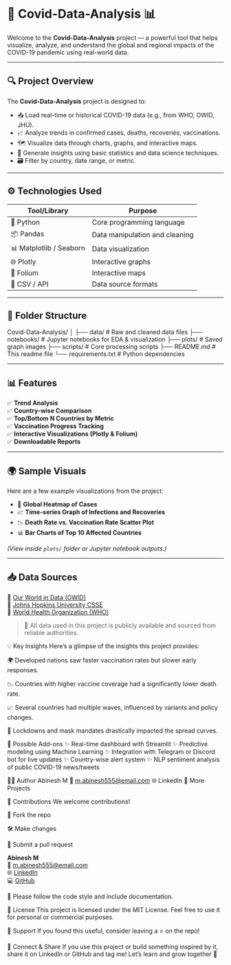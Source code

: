 # 🦠 Covid-Data-Analysis 📊

Welcome to the **Covid-Data-Analysis** project — a powerful tool that helps visualize, analyze, and understand the global and regional impacts of the COVID-19 pandemic using real-world data.

---

## 🔍 Project Overview

The **Covid-Data-Analysis** project is designed to:

- 📥 Load real-time or historical COVID-19 data (e.g., from WHO, OWID, JHU).
- 📈 Analyze trends in confirmed cases, deaths, recoveries, vaccinations.
- 🗺️ Visualize data through charts, graphs, and interactive maps.
- 🧠 Generate insights using basic statistics and data science techniques.
- 🗃️ Filter by country, date range, or metric.

---

## ⚙️ Technologies Used

| Tool/Library | Purpose |
|--------------|---------|
| 🐍 Python | Core programming language |
| 📦 Pandas | Data manipulation and cleaning |
| 📊 Matplotlib / Seaborn | Data visualization |
| 🌐 Plotly | Interactive graphs |
| 📌 Folium | Interactive maps |
| 📁 CSV / API | Data source formats |

---

## 📂 Folder Structure
Covid-Data-Analysis/
│
├── data/ # Raw and cleaned data files
├── notebooks/ # Jupyter notebooks for EDA & visualization
├── plots/ # Saved graph images
├── scripts/ # Core processing scripts
├── README.md # This readme file
└── requirements.txt # Python dependencies


---

## 📊 Features

✅ **Trend Analysis**  
✅ **Country-wise Comparison**  
✅ **Top/Bottom N Countries by Metric**  
✅ **Vaccination Progress Tracking**  
✅ **Interactive Visualizations (Plotly & Folium)**  
✅ **Downloadable Reports**

---

## 🌍 Sample Visuals

Here are a few example visualizations from the project:

- 🧭 **Global Heatmap of Cases**  
- 📈 **Time-series Graph of Infections and Recoveries**  
- 📉 **Death Rate vs. Vaccination Rate Scatter Plot**  
- 📊 **Bar Charts of Top 10 Affected Countries**

*(View inside `plots/` folder or Jupyter notebook outputs.)*

---

## 📥 Data Sources

🔹 [Our World in Data (OWID)](https://ourworldindata.org/coronavirus)  
🔹 [Johns Hopkins University CSSE](https://github.com/CSSEGISandData/COVID-19)  
🔹 [World Health Organization (WHO)](https://covid19.who.int/)

> 📌 All data used in this project is publicly available and sourced from reliable authorities.

💡 Key Insights
Here’s a glimpse of the insights this project provides:

🌍 Developed nations saw faster vaccination rates but slower early responses.

📉 Countries with higher vaccine coverage had a significantly lower death rate.

📈 Several countries had multiple waves, influenced by variants and policy changes.

🛑 Lockdowns and mask mandates drastically impacted the spread curves.

🤖 Possible Add-ons
✨ Real-time dashboard with Streamlit
✨ Predictive modeling using Machine Learning
✨ Integration with Telegram or Discord bot for live updates
✨ Country-wise alert system
✨ NLP sentiment analysis of public COVID-19 news/tweets

👨‍💻 Author
Abinesh M
📧 m.abinesh555@email.com
🌐 LinkedIn
📂 More Projects

🤝 Contributions
We welcome contributions!

🍴 Fork the repo

🛠 Make changes

🔁 Submit a pull request

**Abinesh M**  
📧 m.abinesh555@email.com  
🌐 [LinkedIn](https://www.linkedin.com/in/abinesh555/)  
💻 [GitHub](https://github.com/technicalabinesh)

📌 Please follow the code style and include documentation.

📜 License
This project is licensed under the MIT License. Feel free to use it for personal or commercial purposes.

🙌 Support
If you found this useful, consider leaving a ⭐ on the repo!

📣 Connect & Share
If you use this project or build something inspired by it, share it on LinkedIn or GitHub and tag me!
Let’s learn and grow together 💪




